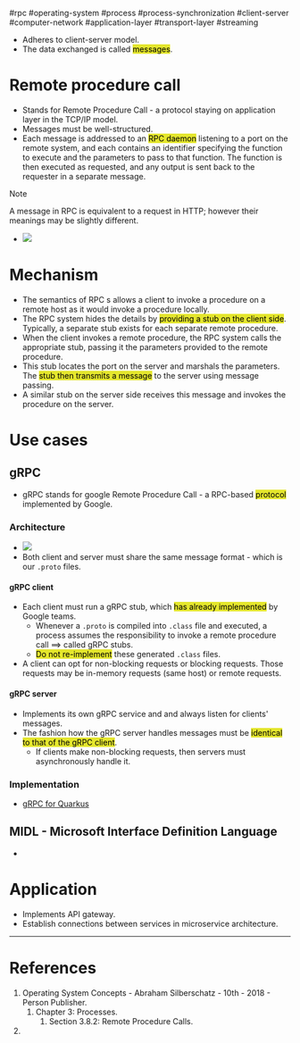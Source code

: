 #rpc #operating-system #process #process-synchronization #client-server #computer-network #application-layer #transport-layer #streaming 

- Adheres to client-server model.
- The data exchanged is called <mark style="background: #e4e62d;">messages</mark>.
# Remote procedure call
- Stands for Remote Procedure Call - a protocol staying on application layer in the TCP/IP model.
- Messages must be well-structured.
- Each message is addressed to an <mark style="background: #e4e62d;">RPC daemon</mark> listening to a port on the remote system, and each contains an identifier specifying the function to execute and the parameters to pass to that function. The function is then executed as requested, and any output is sent back to the requester in a separate message.
>[!Note]
> A message in RPC is equivalent to a request in HTTP; however their meanings may be slightly different.
- ![](Pasted%20image%2020241018143653.png)

# Mechanism
- The semantics of RPC s allows a client to invoke a procedure on a remote host as it would invoke a procedure locally.
- The RPC system hides the details by <mark style="background: #e4e62d;">providing a stub on the client side</mark>. Typically, a separate stub exists for each separate remote procedure. 
- When the client invokes a remote procedure, the RPC system calls the appropriate stub, passing it the parameters provided to the remote procedure. 
- This stub locates the port on the server and marshals the parameters. The <mark style="background: #e4e62d;">stub then transmits a message</mark> to the server using message passing. 
- A similar stub on the server side receives this message and invokes the procedure on the server.
# Use cases
## gRPC
- gRPC stands for google Remote Procedure Call - a RPC-based <mark style="background: #e4e62d;">protocol</mark> implemented by Google.
### Architecture
- ![](Pasted%20image%2020241018143822.png)
- Both client and server must share the same message format - which is our `.proto` files.
#### gRPC client
- Each client must run a gRPC stub, which <mark style="background: #e4e62d;">has already implemented</mark> by Google teams.
	- Whenever a `.proto` is compiled into `.class` file and executed, a process assumes the responsibility to invoke a remote procedure call $\implies$ called gRPC stubs.
	- <mark style="background: #e4e62d;">Do not re-implement</mark> these generated `.class` files. 
- A client can opt for non-blocking requests or blocking requests. Those requests may be in-memory requests (same host) or remote requests.
#### gRPC server
- Implements its own gRPC service and and always listen for clients' messages.
- The fashion how the gRPC server handles messages must be <mark style="background: #e4e62d;">identical to that of the gRPC client</mark>.
	- If clients make non-blocking requests, then servers must asynchronously handle it.
### Implementation
- [gRPC for Quarkus](gRPC%20for%20Quarkus.md)
## MIDL - Microsoft Interface Definition Language
- 
# Application
- Implements API gateway.
- Establish connections between services in microservice architecture.

---
# References
1. Operating System Concepts - Abraham Silberschatz - 10th - 2018 - Person Publisher.
	1. Chapter 3: Processes.
		1. Section 3.8.2: Remote Procedure Calls.
2. 